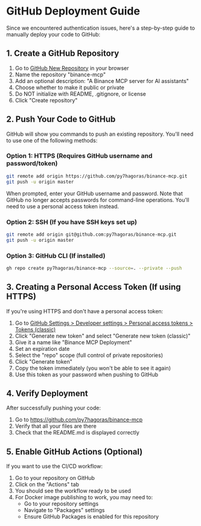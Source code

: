 # GitHub Deployment Guide

Since we encountered authentication issues, here's a step-by-step guide to manually deploy your code to GitHub:

## 1. Create a GitHub Repository

1. Go to [GitHub New Repository](https://github.com/new) in your browser
2. Name the repository "binance-mcp"
3. Add an optional description: "A Binance MCP server for AI assistants"
4. Choose whether to make it public or private
5. Do NOT initialize with README, .gitignore, or license
6. Click "Create repository"

## 2. Push Your Code to GitHub

GitHub will show you commands to push an existing repository. You'll need to use one of the following methods:

### Option 1: HTTPS (Requires GitHub username and password/token)

```bash
git remote add origin https://github.com/py7hagoras/binance-mcp.git
git push -u origin master
```

When prompted, enter your GitHub username and password. Note that GitHub no longer accepts passwords for command-line operations. You'll need to use a personal access token instead.

### Option 2: SSH (If you have SSH keys set up)

```bash
git remote add origin git@github.com:py7hagoras/binance-mcp.git
git push -u origin master
```

### Option 3: GitHub CLI (If installed)

```bash
gh repo create py7hagoras/binance-mcp --source=. --private --push
```

## 3. Creating a Personal Access Token (If using HTTPS)

If you're using HTTPS and don't have a personal access token:

1. Go to [GitHub Settings > Developer settings > Personal access tokens > Tokens (classic)](https://github.com/settings/tokens)
2. Click "Generate new token" and select "Generate new token (classic)"
3. Give it a name like "Binance MCP Deployment"
4. Set an expiration date
5. Select the "repo" scope (full control of private repositories)
6. Click "Generate token"
7. Copy the token immediately (you won't be able to see it again)
8. Use this token as your password when pushing to GitHub

## 4. Verify Deployment

After successfully pushing your code:

1. Go to https://github.com/py7hagoras/binance-mcp
2. Verify that all your files are there
3. Check that the README.md is displayed correctly

## 5. Enable GitHub Actions (Optional)

If you want to use the CI/CD workflow:

1. Go to your repository on GitHub
2. Click on the "Actions" tab
3. You should see the workflow ready to be used
4. For Docker image publishing to work, you may need to:
   - Go to your repository settings
   - Navigate to "Packages" settings
   - Ensure GitHub Packages is enabled for this repository
